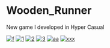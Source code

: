 # Wooden_Runner 
 New game I developed in Hyper Casual
 
<a href="https://ibb.co/9bHJJk2"><img src="https://i.ibb.co/9bHJJk2/f.png" alt="f" border="0"></a>
<a href="https://ibb.co/M9hzmSj"><img src="https://i.ibb.co/M9hzmSj/1.png" alt="1" border="0"></a> <a href="https://ibb.co/CQtJtrQ"><img src="https://i.ibb.co/CQtJtrQ/2.png" alt="2" border="0"></a> <a href="https://ibb.co/kmMJfMp"><img src="https://i.ibb.co/kmMJfMp/3.png" alt="3" border="0"></a>
<a href="https://ibb.co/L1w6Vr5"><img src="https://i.ibb.co/L1w6Vr5/aa.png" alt="aa" border="0"></a>
<a href="https://ibb.co/SfYL6Kk"><img src="https://i.ibb.co/SfYL6Kk/xxx.png" alt="xxx" border="0"></a>


